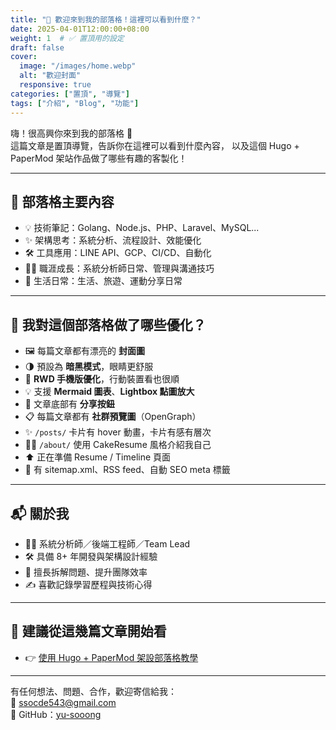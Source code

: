 ```yaml
---
title: "🚀 歡迎來到我的部落格！這裡可以看到什麼？"
date: 2025-04-01T12:00:00+08:00
weight: 1  # ✅ 置頂用的設定
draft: false
cover:
  image: "/images/home.webp"
  alt: "歡迎封面"
  responsive: true
categories: ["置頂", "導覽"]
tags: ["介紹", "Blog", "功能"]
---
```


嗨！很高興你來到我的部落格 👋  
這篇文章是置頂導覽，告訴你在這裡可以看到什麼內容，<!--more--> 以及這個 Hugo + PaperMod 架站作品做了哪些有趣的客製化！

---

## 🧭 部落格主要內容

- 💡 技術筆記：Golang、Node.js、PHP、Laravel、MySQL...
- ✨ 架構思考：系統分析、流程設計、效能優化
- 🛠 工具應用：LINE API、GCP、CI/CD、自動化
- 🧑‍💼 職涯成長：系統分析師日常、管理與溝通技巧
- 🐳 生活日常：生活、旅遊、運動分享日常

---

## 💎 我對這個部落格做了哪些優化？

- 🖼️ 每篇文章都有漂亮的 **封面圖**
- 🌗 預設為 **暗黑模式**，眼睛更舒服
- 📱 **RWD 手機版優化**，行動裝置看也很順
- 💡 支援 **Mermaid 圖表**、**Lightbox 點圖放大**
- 🔗 文章底部有 **分享按鈕**
- 📋 每篇文章都有 **社群預覽圖**（OpenGraph）
- ✨ `/posts/` 卡片有 hover 動畫，卡片有感有層次
- 🧑‍🎓 `/about/` 使用 CakeResume 風格介紹我自己
- ⬆️ 正在準備 Resume / Timeline 頁面
- 🛜 有 sitemap.xml、RSS feed、自動 SEO meta 標籤

---

## 📬 關於我

- 🧑‍💻 系統分析師／後端工程師／Team Lead
- 🛠 具備 8+ 年開發與架構設計經驗
- 🧠 擅長拆解問題、提升團隊效率
- ✍️ 喜歡記錄學習歷程與技術心得

---

## 👀 建議從這幾篇文章開始看

- 👉 [使用 Hugo + PaperMod 架設部落格教學](/posts/2025-04-07/hugo-paper-mod/)

---

有任何想法、問題、合作，歡迎寄信給我：  
📧 ssocde543@gmail.com  
🐙 GitHub：[yu-sooong](https://github.com/yu-sooong)